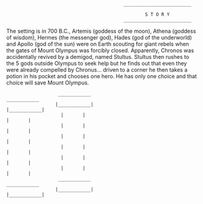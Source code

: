                                                _________________________
                                                  
                                                       S T O R Y
                                               _________________________
                                             
The setting is in 700 B.C., Artemis (goddess of the moon), Athena (goddess of wisdom), Hermes (the messenger god), Hades (god of the underworld) and Apollo (god of the sun) were on Earth scouting for giant rebels when the gates of Mount Olympus was forcibly closed. Apparently, Chronos was accidentally revived by a demigod, named Stultus. Stultus then rushes to the 5 gods outside Olympus to seek help but he finds out that even they were  already compelled by Chronus... driven to a corner he then takes a potion in his pocket and chooses one hero. He has only one choice and that choice will save Mount Olympus. 

                       ____________                                                  ____________
                      |____________|                                                |____________|
                        |       |                                                      |       |  
                        |       |                                                      |       |  
                        |       |                                                      |       |      
                        |       |                                                      |       |    
                        |       |                                                      |       |  
                        |       |                                                      |       |  
                       ____________                                                   ____________
                      |____________|                                                 |____________|

